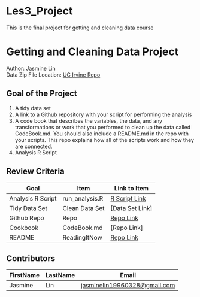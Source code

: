 # Les3_Project
This is the final project for getting and cleaning data course

# Getting and Cleaning Data Project
Author: Jasmine Lin <br />
Data Zip File Location: [UC Irvine Repo](https://d396qusza40orc.cloudfront.net/getdata%2Fprojectfiles%2FUCI%20HAR%20Dataset.zip "Clicking will download the data")

## Goal of the Project
1. A tidy data set 
2. A link to a Github repository with your script for performing the analysis 
3. A code book that describes the variables, the data, and any transformations or work that you performed to clean up the data called CodeBook.md. You should also include a README.md in the repo with your scripts. This repo explains how all of the scripts work and how they are connected.
4. Analysis R Script

## Review Criteria

Goal | Item | Link to Item
--- | --- | ---
Analysis R Script |  run_analysis.R |  [R Script Link](https://github.com/jasminelin0328/Les3_Project/blob/master/run_analysis.R)
Tidy Data Set |  Clean Data Set |  [Data Set Link]
Github Repo | Repo |  [Repo Link](https://github.com/jasminelin0328/Les3_Project)
Cookbook | CodeBook.md |  [Repo Link]
README | ReadingItNow |  [Repo Link](https://github.com/jasminelin0328/Les3_Project/edit/master/README.md)

## Contributors

FirstName | LastName | Email
--- | --- | ---
Jasmine |  Lin |  <jasminelin19960328@gmail.com>
